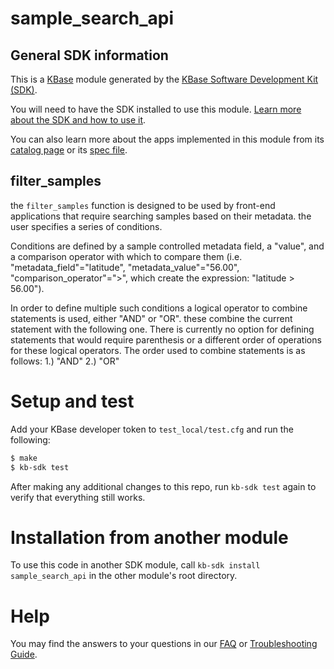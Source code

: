 # sample_search_api

## General SDK information
This is a [KBase](https://kbase.us) module generated by the [KBase Software Development Kit (SDK)](https://github.com/kbase/kb_sdk).

You will need to have the SDK installed to use this module. [Learn more about the SDK and how to use it](https://kbase.github.io/kb_sdk_docs/).

You can also learn more about the apps implemented in this module from its [catalog page](https://narrative.kbase.us/#catalog/modules/sample_search_api) or its [spec file]($module_name.spec).

## filter_samples
the `filter_samples` function is designed to be used by front-end applications that require searching samples based on their metadata. the user specifies a series of conditions.

Conditions are defined by a sample controlled metadata field, a "value", and a comparison operator with which to compare them (i.e. "metadata_field"="latitude", "metadata_value"="56.00", "comparison_operator"=">", which create the expression: "latitude > 56.00").

In order to define multiple such conditions a logical operator to combine statements is used, either "AND" or "OR". these combine the current statement with the following one. There is currently no option for defining statements that would require parenthesis or a different order of operations for these logical operators. The order used to combine statements is as follows:
		1.) "AND"
		2.) "OR"

# Setup and test

Add your KBase developer token to `test_local/test.cfg` and run the following:

```bash
$ make
$ kb-sdk test
```

After making any additional changes to this repo, run `kb-sdk test` again to verify that everything still works.

# Installation from another module

To use this code in another SDK module, call `kb-sdk install sample_search_api` in the other module's root directory.

# Help

You may find the answers to your questions in our [FAQ](https://kbase.github.io/kb_sdk_docs/references/questions_and_answers.html) or [Troubleshooting Guide](https://kbase.github.io/kb_sdk_docs/references/troubleshooting.html).

